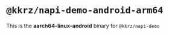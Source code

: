 # `@kkrz/napi-demo-android-arm64`

This is the **aarch64-linux-android** binary for `@kkrz/napi-demo`
